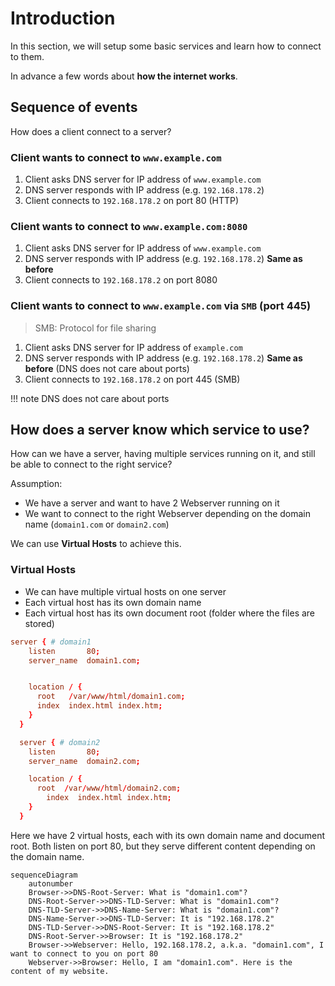 # Introduction

In this section, we will setup some basic services and learn how to connect to them.

In advance a few words about **how the internet works**.

## Sequence of events

How does a client connect to a server?

### Client wants to connect to `www.example.com`

1. Client asks DNS server for IP address of `www.example.com`
2. DNS server responds with IP address (e.g. `192.168.178.2`)
3. Client connects to `192.168.178.2` on port 80 (HTTP)

### Client wants to connect to `www.example.com:8080`

1. Client asks DNS server for IP address of `www.example.com`
2. DNS server responds with IP address (e.g. `192.168.178.2`) **Same as before**
3. Client connects to `192.168.178.2` on port 8080

### Client wants to connect to `www.example.com` via **`SMB`** (port 445)

> SMB: Protocol for file sharing

1. Client asks DNS server for IP address of `example.com`
2. DNS server responds with IP address (e.g. `192.168.178.2`) **Same as before** (DNS does not care about ports)
3. Client connects to `192.168.178.2` on port 445 (SMB)

!!! note
DNS does not care about ports

## How does a server know which service to use?

How can we have a server, having multiple services running on it, and still be able to connect to the right service?

Assumption:

- We have a server and want to have 2 Webserver running on it
- We want to connect to the right Webserver depending on the domain name (`domain1.com` or `domain2.com`)

We can use **Virtual Hosts** to achieve this.

### Virtual Hosts

- We can have multiple virtual hosts on one server
- Each virtual host has its own domain name
- Each virtual host has its own document root (folder where the files are stored)

```conf
server { # domain1
    listen       80;
    server_name  domain1.com;


    location / {
      root   /var/www/html/domain1.com;
      index  index.html index.htm;
    }
  }

  server { # domain2
    listen       80;
    server_name  domain2.com;

    location / {
      root  /var/www/html/domain2.com;
        index  index.html index.htm;
    }
  }
```

Here we have 2 virtual hosts, each with its own domain name and document root.
Both listen on port 80, but they serve different content depending on the domain name.

```mermaid
sequenceDiagram
    autonumber
    Browser->>DNS-Root-Server: What is "domain1.com"?
    DNS-Root-Server->>DNS-TLD-Server: What is "domain1.com"?
    DNS-TLD-Server->>DNS-Name-Server: What is "domain1.com"?
    DNS-Name-Server->>DNS-TLD-Server: It is "192.168.178.2"
    DNS-TLD-Server->>DNS-Root-Server: It is "192.168.178.2"
    DNS-Root-Server->>Browser: It is "192.168.178.2"
    Browser->>Webserver: Hello, 192.168.178.2, a.k.a. "domain1.com", I want to connect to you on port 80
    Webserver->>Browser: Hello, I am "domain1.com". Here is the content of my website.

```
